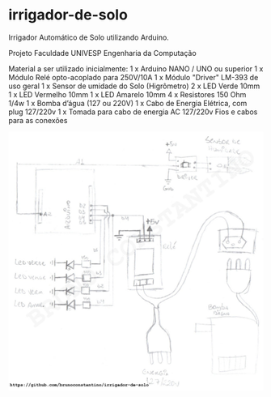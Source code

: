 # irrigador-de-solo
Irrigador Automático de Solo utilizando Arduino.

Projeto Faculdade UNIVESP
Engenharia da Computação

Material a ser utilizado inicialmente:
1 x Arduino NANO / UNO ou superior
1 x Módulo Relé opto-acoplado para 250V/10A
1 x Módulo "Driver" LM-393 de uso geral
1 x Sensor de umidade do Solo (Higrômetro)
2 x LED Verde 10mm
1 x LED Vermelho 10mm
1 x LED Amarelo 10mm
4 x Resistores 150 Ohm 1/4w
1 x Bomba d’água (127 ou 220V)
1 x Cabo de Energia Elétrica, com plug 127/220v
1 x Tomada para cabo de energia AC 127/220v
Fios e cabos para as conexões

![Esboço do Projeto](https://raw.githubusercontent.com/brunoconstantino/irrigador-de-solo/master/esbo%C3%A7o-do-projeto.jpg)
